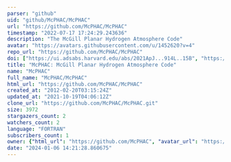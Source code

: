 ```yaml
---
parser: "github"
uid: "github/McPHAC/McPHAC"
url: "https://github.com/McPHAC/McPHAC"
timestamp: "2022-07-17 17:24:29.243636"
description: "The McGill Planar Hydrogen Atmosphere Code"
avatar: "https://avatars.githubusercontent.com/u/1452620?v=4"
repo_url: "https://github.com/McPHAC/McPHAC"
doi: ["https://ui.adsabs.harvard.edu/abs/2021ApJ...914L..15B", "https://ui.adsabs.harvard.edu/abs/2012ApJ...749...52H", "https://ui.adsabs.harvard.edu/abs/2012ascl.soft10017H/abstract"]
title: "McPHAC: McGill Planar Hydrogen Atmosphere Code"
name: "McPHAC"
full_name: "McPHAC/McPHAC"
html_url: "https://github.com/McPHAC/McPHAC"
created_at: "2012-02-20T03:15:24Z"
updated_at: "2021-10-19T04:06:12Z"
clone_url: "https://github.com/McPHAC/McPHAC.git"
size: 3972
stargazers_count: 2
watchers_count: 2
language: "FORTRAN"
subscribers_count: 1
owner: {"html_url": "https://github.com/McPHAC", "avatar_url": "https://avatars.githubusercontent.com/u/1452620?v=4", "login": "McPHAC", "type": "Organization"}
date: "2024-01-06 14:21:28.860675"
---
```


